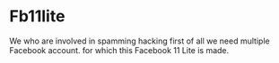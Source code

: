 # Fb11lite
We who are involved in spamming hacking first of all we need multiple Facebook account. for which this Facebook 11 Lite is made.
